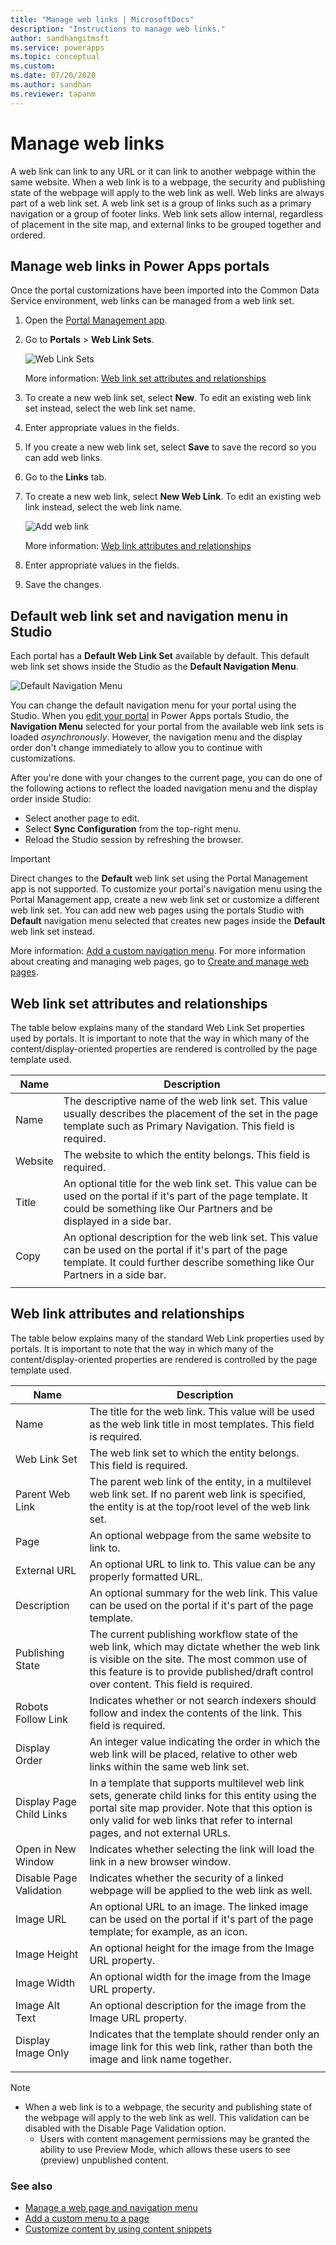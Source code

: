 ```yaml
---
title: "Manage web links | MicrosoftDocs"
description: "Instructions to manage web links."
author: sandhangitmsft
ms.service: powerapps
ms.topic: conceptual
ms.custom: 
ms.date: 07/20/2020
ms.author: sandhan
ms.reviewer: tapanm
---
```


# Manage web links

A web link can link to any URL or it can link to another webpage within the same website. When a web link is to a webpage, the security and publishing state of the webpage will apply to the web link as well. Web links are always part of a web link set. A web link set is a group of links such as a primary navigation or a group of footer links. Web link sets allow internal, regardless of placement in the site map, and external links to be grouped together and ordered.

## Manage web links in Power Apps portals

Once the portal customizations have been imported into the Common Data Service environment, web links can be managed from a web link set.

1. Open the [Portal Management app](configure-portal.md).

1. Go to **Portals** > **Web Link Sets**.

    ![Web Link Sets](media/manage-web-links/web-link-set.png "Web Link Sets")

    More information: [Web link set attributes and relationships](#web-link-set-attributes-and-relationships)

1. To create a new web link set, select **New**. To edit an existing web link set instead, select the web link set name.

1. Enter appropriate values in the fields.

1. If you create a new web link set, select **Save** to save the record so you can add web links.

1. Go to the **Links** tab.

1. To create a new web link, select **New Web Link**. To edit an existing web link instead, select the web link name.

    ![Add web link](media/manage-web-links/add-web-link.png "add web link")

    More information: [Web link attributes and relationships](#web-link-attributes-and-relationships)

1. Enter appropriate values in the fields.

1. Save the changes.

## Default web link set and navigation menu in Studio

Each portal has a **Default Web Link Set** available by default. This default web link set shows inside the Studio as the **Default Navigation Menu**.

![Default Navigation Menu](media/manage-web-links/navigation-menu.png "Default Navigation Menu")

You can change the default navigation menu for your portal using the Studio. When you [edit your portal](../manage-existing-portals.md#edit) in Power Apps portals Studio, the **Navigation Menu** selected for your portal from the available web link sets is loaded *asynchronously*. However, the navigation menu and the display order don't change immediately to allow you to continue with customizations. 

After you're done with your changes to the current page, you can do one of the following actions to reflect the loaded navigation menu and the display order inside Studio:

- Select another page to edit.
- Select **Sync Configuration** from the top-right menu.
- Reload the Studio session by refreshing the browser.

> [!IMPORTANT]
> Direct changes to the **Default** web link set using the Portal Management app is not supported. To customize your portal's navigation menu using the Portal Management app, create a new web link set or customize a different web link set. You can add new web pages using the portals Studio with **Default** navigation menu selected that creates new pages inside the **Default** web link set instead.

More information: [Add a custom navigation menu](../compose-page.md#add-a-custom-menu). For more information about creating and managing web pages, go to [Create and manage web pages](../create-manage-webpages.md).

## Web link set attributes and relationships

The table below explains many of the standard Web Link Set properties used by portals. It is important to note that the way in which many of the content/display-oriented properties are rendered is controlled by the page template used.

| Name    | Description                                                                                                                                                                                  |
|---------|----------------------------------------------------------------------------------------------------------------------------------------------------------------------------------------------|
| Name    | The descriptive name of the web link set. This value usually describes the placement of the set in the page template such as Primary Navigation. This field is required.                   |
| Website | The website to which the entity belongs. This field is required.                                                                                                                             |
| Title   | An optional title for the web link set. This value can be used on the portal if it's part of the page template. It could be something like Our Partners and be displayed in a side bar.    |
| Copy    | An optional description for the web link set. This value can be used on the portal if it's part of the page template. It could further describe something like Our Partners in a side bar. |
||

## Web link attributes and relationships

The table below explains many of the standard Web Link properties used by portals. It is important to note that the way in which many of the content/display-oriented properties are rendered is controlled by the page template used.


|           Name           |                                                                                                               Description                                                                                                               |
|--------------------------|-----------------------------------------------------------------------------------------------------------------------------------------------------------------------------------------------------------------------------------------|
|           Name           |                                                          The title for the web link. This value will be used as the web link title in most templates. This field is required.                                                           |
|       Web Link Set       |                                                                                  The web link set to which the entity belongs. This field is required.                                                                                  |
|     Parent Web Link      |                                      The parent web link of the entity, in a multilevel web link set. If no parent web link is specified, the entity is at the top/root level of the web link set.                                      |
|           Page           |                                                                                          An optional webpage from the same website to link to.                                                                                          |
|        External URL      |                                                                                An optional URL to link to. This value can be any properly formatted URL.                                                                                |
|       Description        |                                                              An optional summary for the web link. This value can be used on the portal if it's part of the page template.                                                              |
|     Publishing State     | The current publishing workflow state of the web link, which may dictate whether the web link is visible on the site. The most common use of this feature is to provide published/draft control over content. This field is required. |
|    Robots Follow Link    |                                                           Indicates whether or not search indexers should follow and index the contents of the link. This field is required.                                                            |
|      Display Order       |                                                  An integer value indicating the order in which the web link will be placed, relative to other web links within the same web link set.                                                  |
| Display Page Child Links |  In a template that supports multilevel web link sets, generate child links for this entity using the portal site map provider. Note that this option is only valid for web links that refer to internal pages, and not external URLs.  |
|    Open in New Window    |                                                                            Indicates whether selecting the link will load the link in a new browser window.                                                                             |
| Disable Page Validation  |                                                                       Indicates whether the security of a linked webpage will be applied to the web link as well.                                                                       |
|        Image URL         |                                                   An optional URL to an image. The linked image can be used on the portal if it's part of the page template; for example, as an icon.                                                   |
|       Image Height       |                                                                                      An optional height for the image from the Image URL property.                                                                                      |
|       Image Width        |                                                                                      An optional width for the image from the Image URL property.                                                                                       |
|      Image Alt Text      |                                                                                   An optional description for the image from the Image URL property.                                                                                    |
|    Display Image Only    |                                                   Indicates that the template should render only an image link for this web link, rather than both the image and link name together.                                                    |
|                          |                                                                                                                                                                                                                                         |

> [!NOTE]
> - When a web link is to a webpage, the security and publishing state of the webpage will apply to the web link as well. This validation can be disabled with the Disable Page Validation option. 
>   - Users with content management permissions may be granted the ability to use Preview Mode, which allows these users to see (preview) unpublished content.

### See also

- [Manage a web page and navigation menu](../create-manage-webpages.md#manage-webpage)
- [Add a custom menu to a page](../compose-page.md#add-a-custom-menu)
- [Customize content by using content snippets](customize-content-snippets.md)
